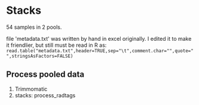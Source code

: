 # Stacks

54 samples in 2 pools. 

file 'metadata.txt' was written by hand in excel originally. 
I edited it to make it friendlier, but still must be read in R as:
`read.table("metadata.txt",header=TRUE,sep="\t",comment.char="",quote="",stringsAsFactors=FALSE)`

## Process pooled data

1. Trimmomatic
2. stacks: process_radtags
